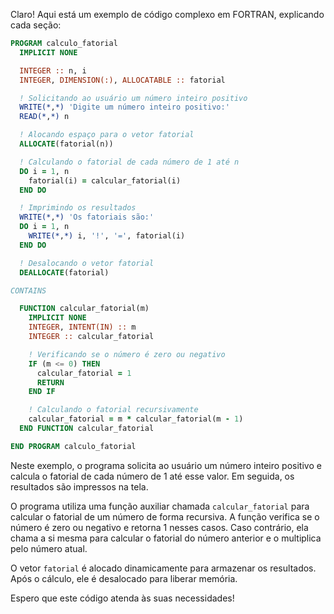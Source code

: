 Claro! Aqui está um exemplo de código complexo em FORTRAN, explicando cada seção:

```fortran
PROGRAM calculo_fatorial
  IMPLICIT NONE

  INTEGER :: n, i
  INTEGER, DIMENSION(:), ALLOCATABLE :: fatorial

  ! Solicitando ao usuário um número inteiro positivo
  WRITE(*,*) 'Digite um número inteiro positivo:'
  READ(*,*) n

  ! Alocando espaço para o vetor fatorial
  ALLOCATE(fatorial(n))

  ! Calculando o fatorial de cada número de 1 até n
  DO i = 1, n
    fatorial(i) = calcular_fatorial(i)
  END DO

  ! Imprimindo os resultados
  WRITE(*,*) 'Os fatoriais são:'
  DO i = 1, n
    WRITE(*,*) i, '!', '=', fatorial(i)
  END DO

  ! Desalocando o vetor fatorial
  DEALLOCATE(fatorial)

CONTAINS

  FUNCTION calcular_fatorial(m)
    IMPLICIT NONE
    INTEGER, INTENT(IN) :: m
    INTEGER :: calcular_fatorial

    ! Verificando se o número é zero ou negativo
    IF (m <= 0) THEN
      calcular_fatorial = 1
      RETURN
    END IF

    ! Calculando o fatorial recursivamente
    calcular_fatorial = m * calcular_fatorial(m - 1)
  END FUNCTION calcular_fatorial

END PROGRAM calculo_fatorial
```

Neste exemplo, o programa solicita ao usuário um número inteiro positivo e calcula o fatorial de cada número de 1 até esse valor. Em seguida, os resultados são impressos na tela.

O programa utiliza uma função auxiliar chamada `calcular_fatorial` para calcular o fatorial de um número de forma recursiva. A função verifica se o número é zero ou negativo e retorna 1 nesses casos. Caso contrário, ela chama a si mesma para calcular o fatorial do número anterior e o multiplica pelo número atual.

O vetor `fatorial` é alocado dinamicamente para armazenar os resultados. Após o cálculo, ele é desalocado para liberar memória.

Espero que este código atenda às suas necessidades!